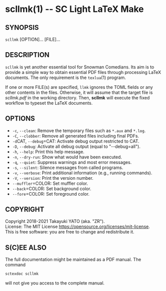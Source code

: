 # scllmk(1) -- SC Light LaTeX Make

## SYNOPSIS

`scllmk` [OPTION]... [FILE]...

## DESCRIPTION

`scllmk` is yet another essential tool for Snowman Comedians. Its aim is to provide a simple way to obtain essential PDF files through processing LaTeX documents. The only requirement is the `texlua`(1) program.

If one or more FILE(s) are specified, `llmk` ignores the TOML fields or any other contents in the files. Otherwise, it will assume that the target file is _scllmk.pdf_ in the working directory. Then, **scllmk** will execute the fixed workflow to typeset the LaTeX documents.

## OPTIONS

* `-c`, `--clean`:
  Remove the temporary files such as `*.aux` and `*.log`.
* `-C`, `--clobber`:
  Remove all generated files including final PDFs.
* `-d`CAT, `--debug`=CAT:
  Activate debug output restricted to CAT.
* `-D`, `--debug`:
  Activate all debug output (equal to "--debug=all").
* `-h`, `--help`:
  Print this help message.
* `-n`, `--dry-run`:
  Show what would have been executed.
* `-q`, `--quiet`:
  Suppress warnings and most error messages.
* `-s`, `--silent`:
  Silence messages from called programs.
* `-v`, `--verbose`:
  Print additional information (e.g., running commands).
* `-V`, `--version`:
  Print the version number.
* `--muffler`=COLOR:
  Set muffler color.
* `--back`=COLOR:
  Set background color.
* `--fore`=COLOR:
  Set foreground color.

## COPYRIGHT

Copyright 2018-2021 Takayuki YATO (aka. "ZR").  
License: The MIT License <https://opensource.org/licenses/mit-license>.  
This is free software: you are free to change and redistribute it.

## S(C)EE ALSO

The full documentation might be maintained as a PDF manual. The command

```
sctexdoc scllmk
```

will not give you access to the complete manual.
